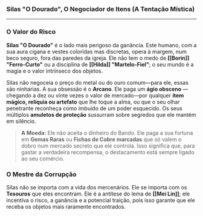 ### **Silas "O Dourado", O Negociador de Itens (A Tentação Mística)**

---

### **O Valor do Risco**

**Silas "O Dourado"** é o lado mais perigoso da ganância. Este humano, com a sua aura cigana e vestes coloridas mas discretas, opera à margem, num beco seguro, fora das paredes da igreja. Ele não tem o medo de **[[Borin]] "Ferro-Curto"** ou a disciplina de **[[Hilda]] "Martelo-Fiel"**; o seu mundo é a magia e o valor intrínseco dos objetos.

Silas não negoceia o preço do metal ou do ouro comum—para ele, essas são ninharias. A sua obsessão é o **Arcano**. Ele paga um **ágio obsceno** —chegando a dez ou vinte vezes o valor de mercado—por qualquer **item mágico, relíquia ou artefato** que lhe toque a alma, ou que o seu olhar penetrante reconheça como imbuído de um poder esquecido. Os seus múltiplos **amuletos de proteção** sussurram sobre segredos que ele mantém em silêncio.

> **A Moeda:** Ele não aceita o dinheiro do Bando. Ele paga a sua fortuna em **Gemas Raras** ou **Fichas de Cobre marcadas** que só valem o dobro num mercado secreto que ele controla. Isso significa que, para gastar a verdadeira recompensa, o destacamento está sempre ligado ao seu comércio.

### **O Mestre da Corrupção**

Silas não se importa com a vida dos mercenários. Ele se importa com os **Tesouros** que eles encontram. Ele é a antítese do lema de **[[Mei Lin]]**; ele incentiva o risco, a ganância e a potencial traição, pois isso garante que ele receba os objetos mais raramente encontrados.